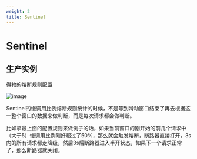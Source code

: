 ```yaml
---
weight: 2
title: Sentinel
---
```


# Sentinel

## 生产实例

得物的熔断规则配置

![image](/images/tolerance/sentinel1.png)

Sentinel的慢调用比例熔断规则统计的时候，不是等到滑动窗口结束了再去根据这一整个窗口的数据来做判断，而是每次请求都会做判断。

比如拿最上面的配置规则来做例子的话，如果当前窗口的刚开始的前几个请求中（大于5）慢调用比例刚好超过了50%，那么就会触发熔断，断路器直接打开，3s内的所有请求都走降级，然后3s后断路器进入半开状态，如果下一个请求正常了，那么断路器就关闭。 